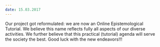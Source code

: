 ```yaml
---
date: 15.03.2017
---
```


Our project got reformulated: we are now an Online Epistemological
Tutorial. We believe this name reflects fully all aspects of our
diverse activities. We further believe that this practical (tutorial)
agenda will serve the society the best. Good luck with the new
endeavors!!!
